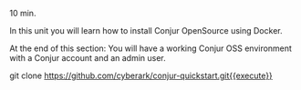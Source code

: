 10 min.

In this unit you will learn how to install Conjur OpenSource using Docker.

At the end of this section:
You will have a working Conjur OSS environment with a Conjur account and an admin user.

git clone https://github.com/cyberark/conjur-quickstart.git{{execute}}


